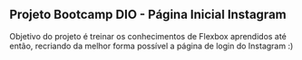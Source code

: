 ## Projeto Bootcamp DIO - Página Inicial Instagram

Objetivo do projeto é treinar os conhecimentos de Flexbox aprendidos até então, recriando da melhor forma possível a página de login do Instagram :)